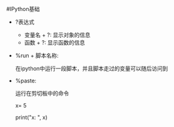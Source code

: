 #IPython基础

* ?表达式

  * 变量名 + ?:	显示对象的信息
  * 函数 + ?: 显示函数的信息

* %run + 脚本名称:

  在ipython中运行一段脚本，并且脚本走过的变量可以随后访问到

* %paste:

  运行在剪切板中的命令

  x= 5

  print("x: ", x)